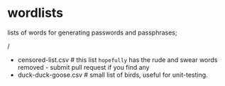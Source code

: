 # wordlists
lists of words for generating passwords and passphrases; 

/
 - censored-list.csv # this list `hopefully` has the rude and swear words removed - submit pull request if you find any
 - duck-duck-goose.csv # small list of birds, useful for unit-testing.

